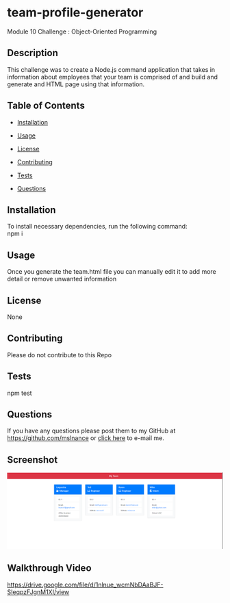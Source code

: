 # team-profile-generator
Module 10 Challenge : Object-Oriented Programming

## Description
This challenge was to create a Node.js command application that takes in information about employees that your team is comprised of and build and generate and HTML page using that information.

## Table of Contents

  * [Installation](#installation)

  * [Usage](#usage)

  * [License](#license)

  * [Contributing](#contributing)

  * [Tests](#tests)

  * [Questions](#questions)

  ## Installation
  To install necessary dependencies, run the following command:  
  npm i

  ## Usage
  Once you generate the team.html file you can manually edit it to add more detail or remove unwanted information

  ## License
  None
  
  ## Contributing
  Please do not contribute to this Repo

  ## Tests
  npm test

  ## Questions
  If you have any questions please post them to my GitHub at https://github.com/mslnance or [click here](mailto:lnance6@gmail.com?subject=GitHub%20Question) to e-mail me.

  ## Screenshot
  ![Screenshot](./Screenshot.PNG?raw=true "Screenshot")
  
  ## Walkthrough Video
  https://drive.google.com/file/d/1nlnue_wcmNbDAaBJF-SIeqpzFJgnM1XI/view

